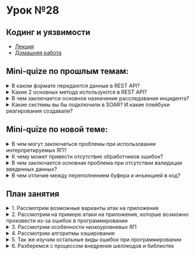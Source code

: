# Урок №28
## Кодинг и уязвимости


* [Лекция](28_Coding.pdf)
* [Домашняя работа](HW28.md)

## Mini-quize по прошлым темам:

<details>
  <summary>В каком формате передаются данные в REST API?</summary>
<br>

В REST API данные обычно передаются в формате **JSON (JavaScript Object Notation)** или **XML (Extensible Markup Language)**. JSON более популярен благодаря своей простоте, компактности и удобству для работы с языками программирования.

*Пример JSON:*

```
{
  "user": "Иван",
  "age": 30
}
```

*Пример XML:*

```
<user>
  <name>Иван</name>
  <age>30</age>
</user>
```

---

</details>

<details>
  <summary>Какие 2 основных метода используются в REST API?</summary>
<br>

Два основных метода, которые используются в REST API:  
1. **GET** — для получения данных с сервера.  
   *Пример:* получение списка пользователей.  
   GET /users
   
2. **POST** — для отправки данных на сервер (например, создания новых записей).  
   *Пример:* создание нового пользователя.  

```
   POST /users
   Content-Type: application/json
   {
     "name": "Иван",
     "age": 30
   }
```

Другие методы, такие как **PUT**, **DELETE**, **PATCH**, также используются, но реже.

---

</details>

<details>
  <summary>В чем заключается основное назначение расследования инцидента?</summary>
<br>

Основное назначение расследования инцидента — это:
1. **Выяснение причины инцидента**: Что именно произошло и как это повлияло на систему.  
2. **Локализация последствий**: Минимизация ущерба и предотвращение дальнейшего распространения проблемы.  
3. **Разработка рекомендаций**: Чтобы в будущем предотвратить подобные инциденты.  

*Пример:* Если система была атакована, расследование может выявить, каким образом злоумышленник получил доступ (например, через уязвимость) и какие данные были скомпрометированы.

---

</details>

<details>
  <summary>Какие системы вы бы подключили в SOAR? И какие плейбуки реагирования создавали?</summary>
<br>

В SOAR (Security Orchestration, Automation, and Response) можно подключить следующие системы:  
- **SIEM** (например, Splunk, ELK, QRadar): для сбора логов и аналитики.  
- **Антивирусы и EDR** (например, CrowdStrike, Symantec): для мониторинга конечных точек.  
- **Системы управления уязвимостями** (например, Nessus, Qualys): для устранения слабых мест.  
- **Почтовые системы** (например, Microsoft Exchange): для анализа фишинговых писем.  

**Плейбуки реагирования:**
1. **Реагирование на фишинг:** Автоматический анализ подозрительных писем, блокировка URL, уведомление пользователя.  
2. **Обнаружение вредоносного ПО:** Изоляция заражённого устройства, сбор артефактов, передача инцидента в расследование.  
3. **Обнаружение аномалий в сети:** Проверка подозрительных IP-адресов, блокировка подозрительного трафика, уведомление администратора.  

*Пример:* Если приходит подозрительное письмо, SOAR может автоматически извлечь вложения, проверить их через антивирусы и сообщить результаты сотруднику безопасности.

---

</details>


## Mini-quize по новой теме:

<details>
  <summary>В чем могут заключаться проблемы при использовании интерпретируемых ЯП?</summary>
<br>

Проблемы при использовании интерпретируемых языков программирования (ЯП) могут включать:  
1. **Снижение производительности**: Код интерпретируется строка за строкой во время выполнения, что делает его медленнее, чем компилируемые языки.  
2. **Зависимость от интерпретатора**: Программы требуют установленного интерпретатора для выполнения, что может быть проблемой на некоторых системах.  
3. **Безопасность**: Код интерпретируемых языков легче анализировать и эксплуатировать, поскольку он не превращается в бинарный формат.  

*Пример:* Скрипт на Python может работать медленно в вычислительно интенсивных задачах по сравнению с аналогом на C++.

---

</details>

<details>
  <summary>К чему может привести отсутствие обработчиков ошибок?</summary>
<br>

Отсутствие обработчиков ошибок может привести к:  
1. **Краху программы**: Ошибка в процессе выполнения (например, деление на ноль) может завершить работу всей программы.  
2. **Потере данных**: Без корректной обработки исключений данные могут быть повреждены или утрачены.  
3. **Уязвимостям в безопасности**: Необработанные ошибки могут раскрыть структуру программы (например, через сообщения об ошибках) или стать точкой для атак.  

*Пример:* Если приложение не обрабатывает ошибки подключения к базе данных, это может привести к потере доступа ко всем функциям, зависящим от базы.

---

</details>

<details>
  <summary>В чем заключается основная проблема при отсутствии валидации введенных данных?</summary>
<br>

Основная проблема заключается в том, что отсутствие валидации введенных данных открывает приложение для различных атак, таких как SQL-инъекции, XSS (межсайтовый скриптинг) и другие.  
1. **Непредсказуемое поведение программы**: Некорректные данные могут вызывать сбои или крах.  
2. **Уязвимости безопасности**: Злоумышленники могут ввести вредоносный код или получить доступ к данным.  
3. **Снижение качества данных**: Некачественные или некорректные данные в системе могут привести к ошибочным результатам.  

*Пример:* Если форма регистрации не проверяет длину введённого имени пользователя, злоумышленник может ввести чрезмерно длинный текст, что вызовет переполнение памяти.

---

</details>

<details>
  <summary>В чем отличие между переполнением буфера и инъекцией в код?</summary>
<br>

**Переполнение буфера**: Это уязвимость, при которой данные превышают размер выделенной памяти (буфера), что позволяет злоумышленнику перезаписать соседние участки памяти.  
- Используется для выполнения произвольного кода или краха программы.  
- *Пример:* Ввод слишком длинной строки в поле, не ограниченном по длине.  

**Инъекция в код**: Это атака, при которой злоумышленник вводит вредоносный код в программу, чтобы она его выполнила.  
- Часто происходит из-за недостаточной проверки входных данных.  
- *Пример:* SQL-инъекция, где вместо имени пользователя вводится запрос, получающий доступ ко всей базе данных.  

**Главное отличие**: Переполнение буфера связано с работой с памятью, а инъекция в код — с выполнением непроверенных данных.

---

</details>



## План занятия

<details>
  <summary>1. Рассмотрим возможные варианты атак на приложения</summary>
<br>

В рамках этого раздела изучим, какие угрозы могут затрагивать веб-приложения, мобильные приложения и программы для ПК. Основные виды атак включают:  

1. **SQL-инъекции**: Внедрение вредоносного SQL-кода для получения доступа к данным или управления ими.  
   *Пример:* Злоумышленник вводит `'; DROP TABLE users; --` в поле ввода, что приводит к удалению таблицы.  

2. **XSS (межсайтовый скриптинг)**: Внедрение вредоносного скрипта, который выполняется в браузере пользователя.  
   *Пример:* Ввод `<script>alert('Хак!')</script>` в комментарии на сайте.  

3. **Brute Force**: Перебор паролей или других данных для несанкционированного доступа.  
   *Пример:* Использование программ для автоматического подбора пароля к аккаунту.  

4. **DDoS-атаки**: Перегрузка сервера большим количеством запросов, что делает его недоступным для пользователей.  

5. **Атаки с использованием уязвимостей в API**: Неправильное управление токенами или слабая аутентификация может позволить злоумышленнику получить доступ к данным.  

---

</details>

<details>
  <summary>2. Рассмотрим на примере атаки на приложения, которые возможно произвести из-за ошибок в программировании</summary>
<br>

Ошибки в программировании часто становятся причиной успешных атак. Рассмотрим два примера:  

1. **SQL-инъекции из-за отсутствия валидации данных**:  
   *Ситуация:* Приложение не фильтрует пользовательский ввод перед выполнением SQL-запросов.  
   *Атака:* Злоумышленник вводит вредоносный SQL-код в поле ввода, получая доступ к базе данных или изменяя её.  
   *Решение:* Использовать параметризованные запросы и ORM (Object-Relational Mapping).  

2. **Переполнение буфера в низкоуровневых приложениях**:  
   *Ситуация:* Программа на C++ принимает строку от пользователя без проверки длины.  
   *Атака:* Злоумышленник вводит длинную строку, что приводит к записи данных за пределами буфера и возможности выполнения своего кода.  
   *Решение:* Проверка длины данных и использование защищённых функций, таких как strncpy.  

---

</details>

<details>
  <summary>3. Рассмотрим особенности низкоуровневых ЯП</summary>
<br>

Низкоуровневые языки программирования (например, C, Assembly) обеспечивают разработчику прямой доступ к памяти и аппаратным ресурсам, но также требуют повышенного внимания к безопасности.  

Особенности:  
1. **Работа с указателями**: Возможность напрямую управлять памятью.  
   *Риск:* Неправильное использование указателей может привести к утечкам памяти, переполнению буфера или доступу к чужим данным.  

2. **Отсутствие автоматической сборки мусора**: Разработчик сам управляет выделением и освобождением памяти.  
   *Риск:* Утечка памяти из-за забывчивости или двойного освобождения.  

3. **Отсутствие встроенной защиты от ошибок**: Например, переполнение буфера не контролируется системой.  
   *Решение:* Использование безопасных библиотек и инструментов для анализа кода.  

*Пример:* Неправильная работа с массивами:  

```
int arr[5];  
arr[10] = 42; // Переполнение массива  
```

---

</details>

<details>
  <summary>4. Рассмотрим алгоритмы хэширования</summary>
<br>

Алгоритмы хэширования используются для преобразования данных в уникальную фиксированную строку (хэш). Их главные задачи: проверка целостности данных и безопасное хранение паролей.  

1. **MD5**: Устаревший алгоритм, так как уже доказана возможность коллизий (одинаковых хэшей для разных данных).  
   *Пример:* Хэш строки `password`: `5f4dcc3b5aa765d61d8327deb882cf99`.  

2. **SHA-1**: Более безопасный, но также устаревший из-за возможностей коллизий.  

3. **SHA-256**: Современный и популярный алгоритм, используется в криптографии и блокчейне.  
   *Пример:* Хэш строки `password`: `5e884898da28047151d0e56f8dc6292773603d0d6aabbdd0f414b9eac64d3de`.  

4. **bcrypt**: Алгоритм для хэширования паролей с защитой от атак перебором (brute force), так как он включает адаптивный фактор сложности.  

---

</details>

<details>
  <summary>5. Так же изучим остальные виды ошибок при программировании</summary>
<br>

К распространённым видам ошибок относятся:  

1. **Ошибки логики**: Программа выполняет не то, что ожидалось.  
   *Пример:* Неправильное условие if (a = b) вместо if (a == b).  

2. **Синтаксические ошибки**: Ошибки в написании кода, которые мешают его компиляции.  
   *Пример:* Пропущена точка с запятой в C++.  

3. **Ошибки времени выполнения**: Например, деление на ноль или обращение к несуществующему индексу массива.  

4. **Ошибки управления памятью**: Утечки памяти, использование освобождённой памяти и др.  

5. **Неправильное взаимодействие с API**: Ошибки при использовании внешних библиотек и сервисов.  

---

</details>

<details>
  <summary>6. Разберемся с процессом внедрения шеллкодов и библиотек</summary>
<br>

Шеллкоды — это фрагменты машинного кода, которые используются для выполнения определённых команд или открытия обратного соединения (shell).  

**Этапы внедрения шеллкода:**  
1. **Обнаружение уязвимости**: Например, переполнение буфера.  
2. **Создание шеллкода**: Генерация вредоносного кода, выполняющего нужное действие (например, получение доступа).  
3. **Эксплуатация уязвимости**: Загрузка и выполнение шеллкода в целевой системе.  

*Пример шеллкода для Linux:*  

```
xor eax, eax  
mov al, 1  
int 0x80  
```

**Инъекция библиотек:**  
1. Используется для выполнения кода, не принадлежащего исходному приложению (например, DLL injection в Windows).  
2. Часто применяется в целях тестирования или эксплуатации.  

*Решение:* Использование современных методов защиты (ASLR, DEP) и регулярный аудит кода.  

---

</details>

